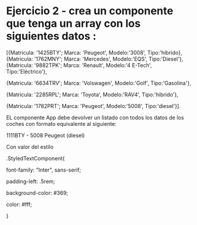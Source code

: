 # Ejercicio 2 - crea un componente que tenga un array con los siguientes datos : 

[{Matricula: '1425BTY'; Marca: 'Peugeot', Modelo:'3008', Tipo:'híbrido}, {Matricula: '1762MNY'; Marca: 'Mercedes', Modelo:'EQS', Tipo:'Diesel'},{Matricula: '9882TPK'; Marca: 'Renault', Modelo:'4 E-Tech', Tipo:'Eléctrico'}, 

{Matricula: '6634TRV'; Marca: 'Volswagen', Modelo:'Golf', Tipo:'Gasolina'}, 

{Matricula: '2285RPL'; Marca: 'Toyota', Modelo:'RAV4', Tipo:'hibrido'}, 

{Matricula: '1782PRT'; Marca: 'Peugeot', Modelo:'5008', Tipo:'diesel'}]. 

EL componente App debe devolver un listado con todos los datos de los coches con  formato  equivalente al siguiente: 

<div class="StyledTextComponent"> 1111BTY - 5008 Peugeot (diesel) </div>

Con valor del estilo 

.StyledTextComponent{

 font-family: "Inter", sans-serif;

 padding-left: .5rem;

background-color: #369;

color: #fff;

}